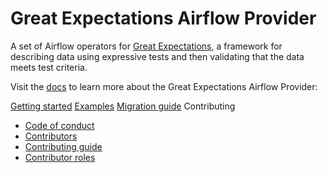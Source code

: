 # Great Expectations Airflow Provider

A set of Airflow operators for [Great Expectations](https://greatexpectations.io/), a framework for describing data using expressive tests and then validating that the data meets test criteria.

Visit the [docs](/docs/index.md) to learn more about the Great Expectations Airflow Provider:

[Getting started](/docs/getting-started.md)
[Examples](/docs/examples.md)
[Migration guide](/docs/migration-guide.md)
Contributing
- [Code of conduct](/docs/contributing/code-of-conduct.md)
- [Contributors](/docs/contributing/contributors.md)
- [Contributing guide](/docs/contributing/contributing-guide.md)
- [Contributor roles](/docs/contributing/contributor-roles.md)
